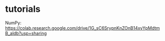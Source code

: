 # tutorials

NumPy: https://colab.research.google.com/drive/1G_sC6SrypnKnZOnB14xyYpMdtmB_aldb?usp=sharing
